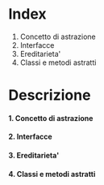 # Index
1. Concetto di astrazione
2. Interfacce
3. Ereditarieta'
4. Classi e metodi astratti

# Descrizione

#### 1. Concetto di astrazione
#### 2. Interfacce
#### 3. Ereditarieta'
#### 4. Classi e metodi astratti